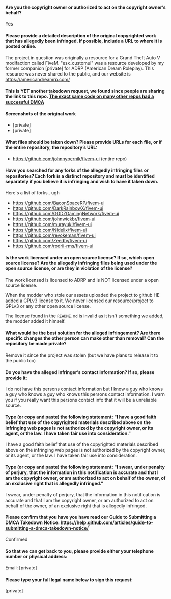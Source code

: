 #### Are you the copyright owner or authorized to act on the copyright owner’s behalf?   
Yes  
  
#### Please provide a detailed description of the original copyrighted work that has allegedly been infringed. If possible, include a URL to where it is posted online.   
The project in question was originally a resource for a Grand Theft Auto V modifaction called FiveM. "esx_customui" was a resource developed by my former companion [private] for ADRP (American Dream Roleplay). This resource was never shared to the public, and our website is https://americandreamrp.com/  
  
#### This is YET another takedown request, we found since people are sharing the link to this repo. [The exact same code on many other repos had a successful DMCA](https://github.com/github/dmca/blob/master/2019/04/2019-04-18-fivem-ui.md)  
  
#### Screenshots of the original work   
- [private]     
- [private]    
  
#### What files should be taken down? Please provide URLs for each file, or if the entire repository, the repository’s URL:  
  
- https://github.com/johnnypernik/fivem-ui (entire repo)  
  
#### Have you searched for any forks of the allegedly infringing files or repositories? Each fork is a distinct repository and must be identified separately if you believe it is infringing and wish to have it taken down.  
  
Here's a list of forks.. ugh   
- https://github.com/BaconSpaceRP/fivem-ui   
- https://github.com/DarkRainbowX/fivem-ui   
- https://github.com/GODZGamingNetwork/fivem-ui   
- https://github.com/johnwickbr/fivem-ui   
- https://github.com/murayuki/fivem-ui   
- https://github.com/Nidelix/fivem-ui   
- https://github.com/revokeman/fivem-ui   
- https://github.com/Zeedfy/fivem-ui   
- https://github.com/rodrii-rms/fivem-ui  
  
#### Is the work licensed under an open source license? If so, which open source license? Are the allegedly infringing files being used under the open source license, or are they in violation of the license?   
The work licensed is licensed to ADRP and is NOT licensed under a open source license.  
  
When the modder who stole our assets uploaded the project to github HE added a GPLv3 license to it. We never licensed our resource/project to GPLv3 or any other open source license.  
  
The license found in the `README.md` is invalid as it isn't something we added, the modder added it himself.  
  
#### What would be the best solution for the alleged infringement? Are there specific changes the other person can make other than removal? Can the repository be made private?   
Remove it since the project was stolen (but we have plans to release it to the public too)  
  
#### Do you have the alleged infringer’s contact information? If so, please provide it:   
I do not have this persons contact information but I know a guy who knows a guy who knows a guy who knows this persons contact information. I warn you if you really want this persons contact info that it will be a unreliable source.  
  
#### Type (or copy and paste) the following statement: "I have a good faith belief that use of the copyrighted materials described above on the infringing web pages is not authorized by the copyright owner, or its agent, or the law. I have taken fair use into consideration."   
I have a good faith belief that use of the copyrighted materials described above on the infringing web pages is not authorized by the copyright owner, or its agent, or the law. I have taken fair use into consideration.  
  
#### Type (or copy and paste) the following statement: "I swear, under penalty of perjury, that the information in this notification is accurate and that I am the copyright owner, or am authorized to act on behalf of the owner, of an exclusive right that is allegedly infringed."   
I swear, under penalty of perjury, that the information in this notification is accurate and that I am the copyright owner, or am authorized to act on behalf of the owner, of an exclusive right that is allegedly infringed.  
  
#### Please confirm that you have you have read our Guide to Submitting a DMCA Takedown Notice: https://help.github.com/articles/guide-to-submitting-a-dmca-takedown-notice/   
Confirmed  
  
#### So that we can get back to you, please provide either your telephone number or physical address:   
Email: [private]  
  
#### Please type your full legal name below to sign this request:   
[private] 
